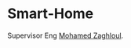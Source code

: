 # Smart-Home
Supervisor Eng [Mohamed Zaghloul](https://www.linkedin.com/in/mohamed-zaghloul-3b75b9148).
